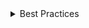 <details>
<summary>
 Best Practices
</summary>

### Do

- **Do use the `Tree` component to create a nested tree structure:** When your data naturally follows a hierarchical parent-child relationship, the `Tree` component provides a clean and intuitive way to represent this structure.

- **If more complex interactions with a `Tree` is required, use `FlatTree` component instead:** In scenarios where you need to efficiently manipulate or handle large amounts of hierarchical data, the `FlatTree` component can offer performance benefits.

- **Use custom styles if the tree needs to support more than 10 levels of nesting:** Depending on your design and data requirements, you may need to adjust the styling of the tree elements to accommodate deeper nesting levels.

- **Use the `aria-label` attribute on the root of the `Tree` component to provide an accessible name for the tree:** This attribute helps screen readers to understand the purpose of the tree, making it more accessible and inclusive.

- **If you provide additional buttons or functionality within tree items, make them accessible with a context menu:**
  - Ensure that any additional actions or features in tree items are accessible for both mouse and keyboard users by implementing a context menu.
  - Include an `aria-description` or `aria-describedby` on tree items with actions/context menu to offer more descriptive information about the interactions, e.g., "has context menu."
  - The added functionality should not disrupt keyboard navigation within the tree.

</details>
